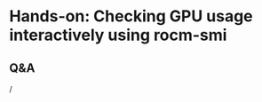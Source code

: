 # Hands-on: Checking GPU usage interactively using rocm-smi

<!--
[Exercises on the course GitHub](https://github.com/Lumi-supercomputer/Getting_Started_with_AI_workshop/tree/ai-20251008/04_Understanding_GPU_activity_and_checking_jobs).
-->

<!--
[Exercises on the course GitHub](https://github.com/Lumi-supercomputer/Getting_Started_with_AI_workshop/tree/main/04_Understanding_GPU_activity_and_checking_jobs).
-->

<!--
A video recording of the discussion of the solution will follow.
-->

<!--
<video src="https://462000265.lumidata.eu/ai-20251008/recordings/E04_CheckingGPU.mp4" controls="controls"></video>
-->


## Q&A

/
